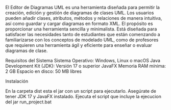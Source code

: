 
El Editor de Diagramas UML es una herramienta diseñada para permitir la creación, edición y gestión de diagramas de clases UML. 
Los usuarios pueden añadir clases, atributos, métodos y relaciones de manera intuitiva, así como guardar y cargar diagramas en formato XML.
El propósito es proporcionar una herramienta sencilla y minimalista.
Está diseñada para satisfacer las necesidades tanto de estudiantes que están comenzando a familiarizarse con los conceptos de modelado UML, como de profesores que requieren una herramienta ágil y eficiente para enseñar o evaluar diagramas de clase.

Requisitos del Sistema
Sistema Operativo: Windows, Linux o macOS
Java Development Kit (JDK): Versión 17 o superior
JavaFX
Memoria RAM mínima: 2 GB
Espacio en disco: 50 MB libres

Instalación

En la carpeta dist esta el jar con un script para ejecutarlo.
Asegúrate de tener JDK 17 y JavaFX instalado.
Ejecuta el script que incluye la ejecucion del jar
run_project.bat
